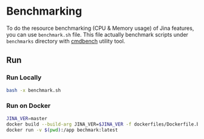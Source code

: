 # Benchmarking

To do the resource benchmarking (CPU & Memory usage) of Jina features, you can use `benchmark.sh` file. This file actually benchmark scripts under `benchmarks` directory with [cmdbench](https://github.com/manzik/cmdbench) utility tool.

## Run

### Run Locally

```bash
bash -x benchmark.sh
```

### Run on Docker

```bash
JINA_VER=master
docker build --build-arg JINA_VER=$JINA_VER -f dockerfiles/Dockerfile.benchmark -t bechmark .
docker run -v $(pwd):/app bechmark:latest
```
